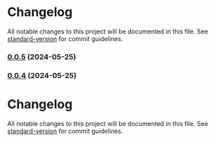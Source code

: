 # Changelog

All notable changes to this project will be documented in this file. See [standard-version](https://github.com/conventional-changelog/standard-version) for commit guidelines.

### [0.0.5](https://github.com/trace4eu/ebsi-services-wrapper/compare/v0.0.3...v0.0.5) (2024-05-25)

### [0.0.4](https://github.com/trace4eu/ebsi-services-wrapper/compare/v0.0.2...v0.0.4) (2024-05-25)

# Changelog

All notable changes to this project will be documented in this file. See [standard-version](https://github.com/conventional-changelog/standard-version) for commit guidelines.
